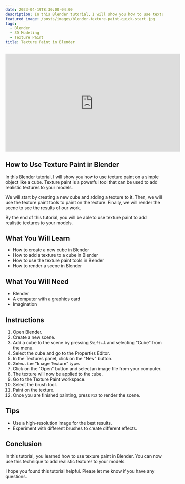 ```yaml
---
date: 2023-04-19T8:30:00-04:00
description: In this Blender tutorial, I will show you how to use texture paint on a simple object like a cube. Texture paint is a powerful tool that can be used to add realistic textures to your models.
featured_image: /posts/images/blender-texture-paint-quick-start.jpg
tags:
  - Blender
  - 3D Modeling
  - Texture Paint
title: Texture Paint in Blender
---
```


<div class="iframe-16-9-container">
<iframe class="youTubeIframe" width="560" height="315" src="https://www.youtube.com/embed/A0a-YndPpOM?rel=0" title="YouTube video player" frameborder="0" allow="accelerometer; autoplay; clipboard-write; encrypted-media; gyroscope; picture-in-picture; web-share" allowfullscreen></iframe>
</div>

## How to Use Texture Paint in Blender

In this Blender tutorial, I will show you how to use texture paint on a simple object like a cube. Texture paint is a powerful tool that can be used to add realistic textures to your models.

We will start by creating a new cube and adding a texture to it. Then, we will use the texture paint tools to paint on the texture. Finally, we will render the scene to see the results of our work.

By the end of this tutorial, you will be able to use texture paint to add realistic textures to your models.

## What You Will Learn

- How to create a new cube in Blender
- How to add a texture to a cube in Blender
- How to use the texture paint tools in Blender
- How to render a scene in Blender

## What You Will Need

- Blender
- A computer with a graphics card
- Imagination

## Instructions

1. Open Blender.
2. Create a new scene.
3. Add a cube to the scene by pressing `Shift`+`A` and selecting "Cube" from the menu.
4. Select the cube and go to the Properties Editor.
5. In the Textures panel, click on the "New" button.
6. Select the "Image Texture" type.
7. Click on the "Open" button and select an image file from your computer.
8. The texture will now be applied to the cube.
9. Go to the Texture Paint workspace.
10. Select the brush tool.
11. Paint on the texture.
12. Once you are finished painting, press `F12` to render the scene.

## Tips

- Use a high-resolution image for the best results.
- Experiment with different brushes to create different effects.

## Conclusion

In this tutorial, you learned how to use texture paint in Blender. You can now use this technique to add realistic textures to your models.

I hope you found this tutorial helpful. Please let me know if you have any questions.
